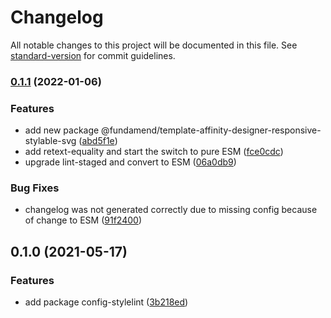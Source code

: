 # Changelog

All notable changes to this project will be documented in this file. See [standard-version](https://github.com/conventional-changelog/standard-version) for commit guidelines.

### [0.1.1](https://github.com/fundamend/fundamend/compare/@fundamend/config-stylelint@0.1.0...@fundamend/config-stylelint@0.1.1) (2022-01-06)

### Features

- add new package @fundamend/template-affinity-designer-responsive-stylable-svg ([abd5f1e](https://github.com/fundamend/fundamend/commit/abd5f1ede96269f2cd069f11f64e629509ac71e3))
- add retext-equality and start the switch to pure ESM ([fce0cdc](https://github.com/fundamend/fundamend/commit/fce0cdc04f2a915c4557cf39a5a657d8a6a489e3))
- upgrade lint-staged and convert to ESM ([06a0db9](https://github.com/fundamend/fundamend/commit/06a0db92d1f724e611fc49b91173e3915a0e5f90))

### Bug Fixes

- changelog was not generated correctly due to missing config because of change to ESM ([91f2400](https://github.com/fundamend/fundamend/commit/91f2400980e1f59598a336f4956f0323b857550b))

## 0.1.0 (2021-05-17)

### Features

- add package config-stylelint ([3b218ed](https://github.com/fundamend/fundamend/commit/3b218edf5a862a621907e10a783415b8a1a203a9))
